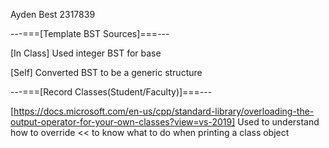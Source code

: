 Ayden Best
2317839

---===[Template BST Sources]===---

[In Class]
Used integer BST for base

[Self]
Converted BST to be a generic structure

---===[Record Classes(Student/Faculty)]===---

[https://docs.microsoft.com/en-us/cpp/standard-library/overloading-the-output-operator-for-your-own-classes?view=vs-2019]
Used to understand how to override << to know what to do when printing a class object
